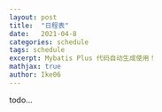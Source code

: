 ```yaml
---
layout: post
title:  "日程表"
date:   2021-04-8
categories: schedule
tags: schedule
excerpt: Mybatis Plus 代码自动生成使用！
mathjax: true
author: Ike06
---
```


todo...
